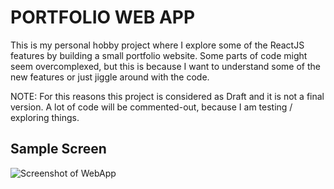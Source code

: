# PORTFOLIO WEB APP

This is my personal hobby project where I explore some of the ReactJS features
by building a small portfolio website. Some parts of code might seem
overcomplexed, but this is because I want to understand some of the new features
or just jiggle around with the code.

NOTE: For this reasons this project is considered as Draft and it is not a final
version. A lot of code will be commented-out, because I am testing / exploring
things.

## Sample Screen

![Screenshot of WebApp](http://shrani.si/f/3a/2u/3xuFVxXs/20210212-reactjs-portfol.png)
